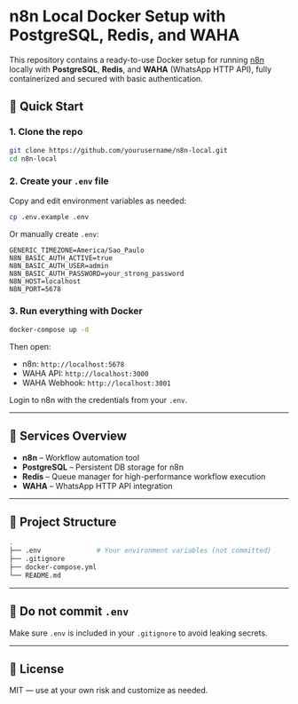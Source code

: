 # n8n Local Docker Setup with PostgreSQL, Redis, and WAHA

This repository contains a ready-to-use Docker setup for running [n8n](https://n8n.io/) locally with **PostgreSQL**, **Redis**, and **WAHA** (WhatsApp HTTP API), fully containerized and secured with basic authentication.

## 🚀 Quick Start

### 1. Clone the repo

```bash
git clone https://github.com/yourusername/n8n-local.git
cd n8n-local
```

### 2. Create your `.env` file

Copy and edit environment variables as needed:

```bash
cp .env.example .env
```

Or manually create `.env`:

```env
GENERIC_TIMEZONE=America/Sao_Paulo
N8N_BASIC_AUTH_ACTIVE=true
N8N_BASIC_AUTH_USER=admin
N8N_BASIC_AUTH_PASSWORD=your_strong_password
N8N_HOST=localhost
N8N_PORT=5678
```

### 3. Run everything with Docker

```bash
docker-compose up -d
```

Then open:

- n8n: `http://localhost:5678`
- WAHA API: `http://localhost:3000`
- WAHA Webhook: `http://localhost:3001`

Login to n8n with the credentials from your `.env`.

---

## 🧠 Services Overview

- **n8n** – Workflow automation tool
- **PostgreSQL** – Persistent DB storage for n8n
- **Redis** – Queue manager for high-performance workflow execution
- **WAHA** – WhatsApp HTTP API integration

---

## 📂 Project Structure

```bash
.
├── .env              # Your environment variables (not committed)
├── .gitignore
├── docker-compose.yml
└── README.md
```

---

## 🛑 Do not commit `.env`

Make sure `.env` is included in your `.gitignore` to avoid leaking secrets.

---

## 📜 License

MIT — use at your own risk and customize as needed.
